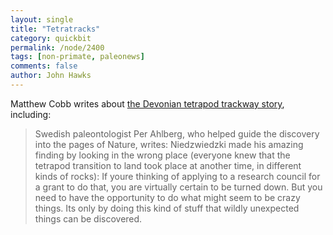 ```yaml
---
layout: single 
title: "Tetratracks" 
category: quickbit
permalink: /node/2400
tags: [non-primate, paleonews] 
comments: false 
author: John Hawks 
---
```


Matthew Cobb writes about <a href="http://whyevolutionistrue.wordpress.com/2010/01/07/the-tracks-of-a-ghost/">the Devonian tetrapod trackway story</a>, including: 

<blockquote>Swedish paleontologist Per Ahlberg, who helped guide the discovery into the pages of Nature, writes: Niedzwiedzki made his amazing finding by looking in the wrong place (everyone knew that the tetrapod transition to land took place at another time, in different kinds of rocks): If youre thinking of applying to a research council for a grant to do that, you are virtually certain to be turned down. But you need to have the opportunity to do what might seem to be crazy things. Its only by doing this kind of stuff that wildly unexpected things can be discovered.</blockquote>

